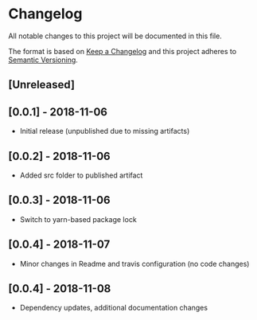 # Changelog
All notable changes to this project will be documented in this file.

The format is based on [Keep a Changelog](http://keepachangelog.com/en/1.0.0/)
and this project adheres to [Semantic Versioning](http://semver.org/spec/v2.0.0.html).

## [Unreleased]

## [0.0.1] - 2018-11-06
* Initial release (unpublished due to missing artifacts)

## [0.0.2] - 2018-11-06
* Added src folder to published artifact

## [0.0.3] - 2018-11-06
* Switch to yarn-based package lock

## [0.0.4] - 2018-11-07
* Minor changes in Readme and travis configuration (no code changes)

## [0.0.4] - 2018-11-08
* Dependency updates, additional documentation changes
